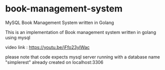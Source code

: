 # book-management-system
MySQL Book Management System written in Golang

This is an implementation of Book management system written in golang using mysql

video link : https://youtu.be/jFfo23yIWac

please note that code expects mysql server running with a database name "simplerest" already created on localhost:3306